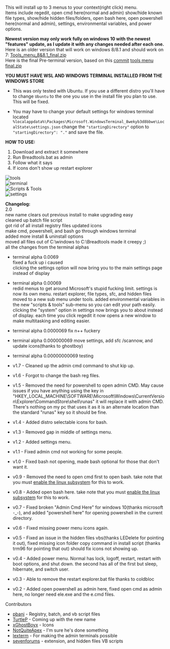 This will install up to 3 menus to your context(right click) menu.  
Items include regedit, open cmd here(normal and admin) show/hide known file types, show/hide hidden files/folders, open bash here, open powershell here(normal and admin), settings, environmental variables, and power options.


**Newest version may only work fully on windows 10 with the newest "features" update, as I update it with any changes needed after each one.**
Here is an older version that will work on windows 8/8.1 and should work on 7: [Tools_menu_8&8.1_final.zip](https://github.com/pbanj/tools-menu/blob/master/Tools_Menu_8%268.1_final.zip)  
Here is the final Pre-terminal version, based on this [commit](https://github.com/pbanj/tools-menu/commit/465fc305d9d5842e294f1111b449ea1c0d6a9841) [tools menu final.zip](https://github.com/pbanj/tools-menu/blob/master/tools%20menu%20final.zip)  


**YOU MUST HAVE WSL AND WINDOWS TERMINAL INSTALLED FROM THE WINDOWS STORE**
- This was only tested with Ubuntu. If you use a different distro you'll have to change `Ubuntu` to the one you use in the install file you plan to use. This will be fixed.

- You may have to change your default settings for windows terminal located `%localappdata%\Packages\Microsoft.WindowsTerminal_8wekyb3d8bbwe\LocalState\settings.json`
change the `"startingDirectory"` option to `"startingDirectory": "."` and save the file.



**HOW TO USE:**
1. Download and extract it somewhere
2. Run Breadtools.bat as admin
3. Follow what it says
4. If icons don't show up restart explorer

![tools](https://i.imgur.com/EtEhJ2Q.png)  
![terminal](https://i.imgur.com/icl8EHV.png)  
![Scripts & Tools](https://i.imgur.com/n9shwiJ.png)  
![settings](https://i.imgur.com/1nD93K9.png)  


**Changelog:**  
2.0   
new name
clears out previous install to make upgrading easy  
cleaned up batch file script  
got rid of all install registry files
updated icons  
make cmd, powershell, and bash go through windows terminal  
added more install & uninstall options  
moved all files out of C:\windows to C:\Breadtools
made it creepy ;)  
all the changes from the terminal alphas  

- terminal alpha 0.0069  
fixed a fuck up i caused   
clicking the settings option will now bring you to the main settings page instead of display   

- terminal alpha 0.00069   
redid menus to get around Microsoft's stupid fucking limit.
settings is now its own menu.
restart explorer, file types, sfc, and hidden files moved to a new sub menu under tools.
added environmental variables in the new "scripts & tools" sub-menu so you can edit your path easily.
clicking the "system" option in settings now brings you to about instead of display.
each time you click regedit it now opens a new window to make multitasking and editing easier.  

- terminal alpha 0.0000069 fix n++ fuckery
   
- terminal alpha 0.000000069 move settings, add sfc /scannow, and update icons(thanks to ghostboy)  

- terminal alpha 0.00000000069 testing  

- v1.7 - Cleaned up the admin cmd command to shut kip up.

- v1.6 - Forgot to change the bash reg files.

- v1.5 - Removed the need for powershell to open admin CMD. May cause issues if you have anything using the key in "HKEY_LOCAL_MACHINE\SOFTWARE\Microsoft\Windows\CurrentVersion\Explorer\CommandStore\shell\runas" it will replace it with admin CMD. There's nothing on my pc that uses it as it is an alternate location than the standard "runas" key so it should be fine.

- v1.4 - Added distro selectable icons for bash.

- v1.3 - Removed gap in middle of settings menu.

- v1.2 - Added settings menu.

- v1.1 - Fixed admin cmd not working for some people.

- v1.0 - Fixed bash not opening, made bash optional for those that don't want it.

- v0.9 - Removed the need to open cmd first to open bash. take note that you must [enable the linux subsystem](https://msdn.microsoft.com/en-us/commandline/wsl/install_guide) for this to work.

- v0.8 - Added open bash here. take note that you must [enable the linux subsystem](https://msdn.microsoft.com/en-us/commandline/wsl/install_guide) for this to work.

- v0.7 - Fixed broken "Admin Cmd Here" for windows 10(thanks microsoft -_-), and added  "powershell here" for opening powershell in the current directory.

- v0.6 - Fixed missing power menu icons again.

- v0.5 - Fixed an issue in the hidden files vbs(thanks LEDelete for pointing it out), fixed missing icon folder copy command in install script (thanks trm96 for pointing that out) should fix icons not showing up.

- v0.4 - Added power menu. Normal has lock, logoff, restart, restart with boot options, and shut down. the second has all of the first but sleep, hibernate, and switch user.

- v0.3 - Able to remove the restart explorer.bat file thanks to coldbloc

- v0.2 - Added open powershell as admin here, fixed open cmd as admin here, no longer need ele.exe and the e.cmd files.



Contributors  
- [pbanj](https://github.com/pbanj) - Registry, batch, and vb script files
- [TurtleP](https://github.com/TurtleP) - Coming up with the new name  
- [xGhostBoyx](https://github.com/xGhostBoyx) - Icons  
- [NotQuiteApex](https://github.com/NotQuiteApex) - I'm sure he's done something  
- [lexterm](https://github.com/lextm/windowsterminal-shell) - For making the admin terminals possible  
- [sevenforums](https://sevenforums.com) - extension, and hidden files VB scripts